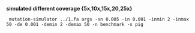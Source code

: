 <strong>simulated different coverage {5x,10x,15x,20,25x}</strong>
<p>
<code> mutation-simulator ../1.fa args -sn 0.005 -in 0.001 -inmin 2 -inmax 50 -de 0.001 -demin 2 -demax 50 -n benchmark -s pig<code>

